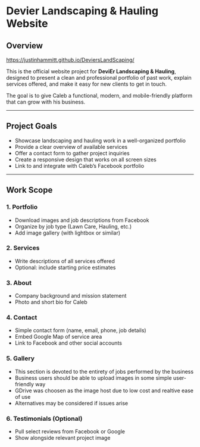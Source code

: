 # Devier Landscaping & Hauling Website

## Overview

https://justinhammitt.github.io/DeviersLandScaping/

This is the official website project for **DeviEr Landscaping & Hauling**, designed to present a clean and professional portfolio of past work, explain services offered, and make it easy for new clients to get in touch.

The goal is to give Caleb a functional, modern, and mobile-friendly platform that can grow with his business.

---

## Project Goals

- Showcase landscaping and hauling work in a well-organized portfolio
- Provide a clear overview of available services
- Offer a contact form to gather project inquiries
- Create a responsive design that works on all screen sizes
- Link to and integrate with Caleb’s Facebook portfolio

---

## Work Scope

### 1. Portfolio
- Download images and job descriptions from Facebook
- Organize by job type (Lawn Care, Hauling, etc.)
- Add image gallery (with lightbox or similar)

### 2. Services
- Write descriptions of all services offered
- Optional: include starting price estimates

### 3. About
- Company background and mission statement
- Photo and short bio for Caleb

### 4. Contact
- Simple contact form (name, email, phone, job details)
- Embed Google Map of service area
- Link to Facebook and other social accounts

### 5. Gallery
- This section is devoted to the entirety of jobs performed by the business
- Business users should be able to upload images in some simple user-friendly way
- GDrive was choosen as the image host due to low cost and realtive ease of use
 - Alternatives may be considered if issues arise

### 6. Testimonials (Optional)
- Pull select reviews from Facebook or Google
- Show alongside relevant project image
